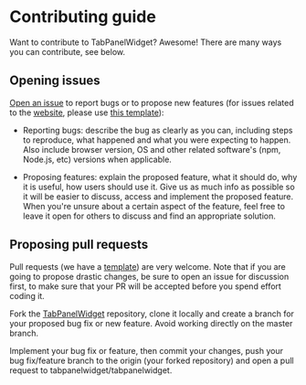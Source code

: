 # Contributing guide

Want to contribute to TabPanelWidget? Awesome! There are many ways you can contribute, see below.

## Opening issues

[Open an issue](https://github.com/tabpanelwidget/tabpanelwidget/issues/new?template=bug_report.md) to report bugs or to propose new features (for issues related to the [website](https://tabpanelwidget.com), please use [this template](https://github.com/tabpanelwidget/tabpanelwidget/issues/new?template=bug_report-for-tabpanelwidget-dot-com.md)):

   * Reporting bugs: describe the bug as clearly as you can, including steps to reproduce, what happened and what you were expecting to happen. Also include browser version, OS and other related software's (npm, Node.js, etc) versions when applicable.

   * Proposing features: explain the proposed feature, what it should do, why it is useful, how users should use it. Give us as much info as possible so it will be easier to discuss, access and implement the proposed feature. When you're unsure about a certain aspect of the feature, feel free to leave it open for others to discuss and find an appropriate solution.

## Proposing pull requests

Pull requests (we have a [template](pull_request_template.md)) are very welcome. Note that if you are going to propose drastic changes, be sure to open an issue for discussion first, to make sure that your PR will be accepted before you spend effort coding it.

Fork the [TabPanelWidget](https://github.com/tabpanelwidget/tabpanelwidget) repository, clone it locally and create a branch for your proposed bug fix or new feature. Avoid working directly on the master branch.

Implement your bug fix or feature, then commit your changes, push your bug fix/feature branch to the origin (your forked repository) and open a pull request to tabpanelwidget/tabpanelwidget.
